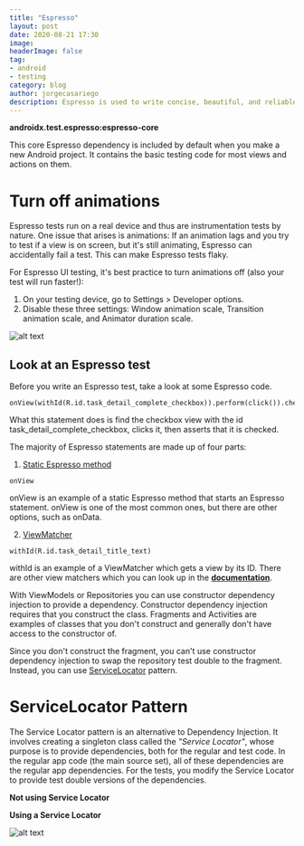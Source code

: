```yaml
---
title: "Espresso"
layout: post
date: 2020-08-21 17:30
image: 
headerImage: false
tag:
- android
- testing
category: blog
author: jorgecasariego
description: Espresso is used to write concise, beautiful, and reliable Android UI tests.
---
```


**androidx.test.espresso:espresso-core**

This core Espresso dependency is included by default when you make a new Android project. It contains the basic testing code for most views and actions on them.

# Turn off animations

Espresso tests run on a real device and thus are instrumentation tests by nature. One issue that arises is animations: If an animation lags and you try to test if a view is on screen, but it's still animating, Espresso can accidentally fail a test. This can make Espresso tests flaky.

For Espresso UI testing, it's best practice to turn animations off (also your test will run faster!):

1. On your testing device, go to Settings > Developer options.
2. Disable these three settings: Window animation scale, Transition animation scale, and Animator duration scale.


![alt text](https://codelabs.developers.google.com/codelabs/advanced-android-kotlin-training-testing-test-doubles/img/aed9ab560d3977b0.png 
"Figure 1. Turn off animation on device")

## Look at an Espresso test

Before you write an Espresso test, take a look at some Espresso code.

```
onView(withId(R.id.task_detail_complete_checkbox)).perform(click()).check(matches(isChecked()))
```

What this statement does is find the checkbox view with the id task_detail_complete_checkbox, clicks it, then asserts that it is checked.

The majority of Espresso statements are made up of four parts:

1. [Static Espresso method](https://developer.android.com/reference/androidx/test/espresso/Espresso.html#onView(org.hamcrest.Matcher%3Candroid.view.View%3E))

```
onView
```

onView is an example of a static Espresso method that starts an Espresso statement. onView is one of the most common ones, but there are other options, such as onData.

2.  [ViewMatcher](https://developer.android.com/reference/androidx/test/espresso/matcher/ViewMatchers.html)

```
withId(R.id.task_detail_title_text)
```

withId is an example of a ViewMatcher which gets a view by its ID. There are other view matchers which you can look up in the **[documentation](https://developer.android.com/reference/androidx/test/espresso/matcher/ViewMatchers.html)**.



With ViewModels or Repositories you can use constructor dependency injection to provide a dependency. Constructor dependency injection requires that you construct the class. Fragments and Activities are examples of classes that you don't construct and generally don't have access to the constructor of.

Since you don't construct the fragment, you can't use constructor dependency injection to swap the repository test double to the fragment. Instead, you can use [ServiceLocator](https://en.wikipedia.org/wiki/Service_locator_pattern) pattern. 

# ServiceLocator Pattern

The Service Locator pattern is an alternative to Dependency Injection. It involves creating a singleton class called the _"Service Locator"_, whose purpose is to provide dependencies, both for the regular and test code. In the regular app code (the main source set), all of these dependencies are the regular app dependencies. For the tests, you modify the Service Locator to provide test double versions of the dependencies.

**Not using Service Locator**



**Using a Service Locator**

![alt text](https://codelabs.developers.google.com/codelabs/advanced-android-kotlin-training-testing-test-doubles/img/8ea9e5c7be9e2974.png 
"Figure 1. Service Locator")
